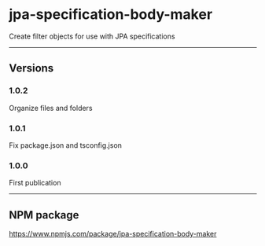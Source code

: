 # jpa-specification-body-maker
Create filter objects for use with JPA specifications

----------------------
## Versions
### 1.0.2
Organize files and folders
### 1.0.1
Fix package.json and tsconfig.json
### 1.0.0
First publication

--------------
## NPM package
https://www.npmjs.com/package/jpa-specification-body-maker

